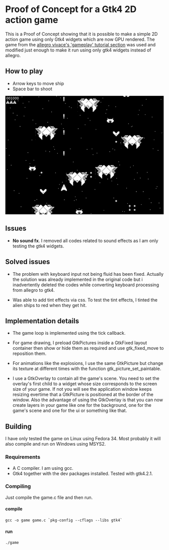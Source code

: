 # Proof of Concept for a Gtk4 2D action game

This is a Proof of Concept showing that it is possible to make a simple 2D action game using only Gtk4 widgets which are now GPU rendered. The game from the [allegro vivace's 'gameplay' tutorial section](https://github.com/liballeg/allegro_wiki/wiki/Allegro-Vivace%3A-Gameplay) was used and modified just enough to make it run using only gtk4 widgets instead of allegro.

## How to play

* Arrow keys to move ship
* Space bar to shoot

![Screenshot](screenshot.png)

## Issues

* __No sound fx__. I removed all codes related to sound effects as I am only testing the gtk4 widgets.

## Solved issues

* The problem with keyboard input not being fluid has been fixed. Actually the solution was already implemented in the original code but i inadvertently deleted the codes while converting keyboard processing from allegro to gtk4.

* Was able to add tint effects via css. To test the tint effects, I tinted the alien ships to red when they get hit. 

## Implementation details

* The game loop is implemented using the tick callback.

* For game drawing, I preload GtkPictures inside a GtkFixed layout container then show or hide them as required and use gtk_fixed_move to reposition them.

* For animations like the explosions, I use the same GtkPicture but change its texture at different times with the function gtk_picture_set_paintable.

* I use a GtkOverlay to contain all the game's scene. You need to set the overlay's first child to a widget whose size corresponds to the screen size of your game. If not you will see the application window keeps resizing evertime that a GtkPicture is positioned at the border of the window. Also the advantage of using the GtkOverlay is that you can now create layers in your game like one for the background, one for the game's scene and one for the ui or something like that.

## Building

I have only tested the game on Linux using Fedora 34. Most probably it will also compile and run on Windows using MSYS2.

### Requirements

* A C compiler. I am using gcc.
* Gtk4 together with the dev packages installed. Tested with gtk4.2.1.

### Compiling

Just compile the game.c file and then run.

#### compile
```
gcc -o game game.c `pkg-config --cflags --libs gtk4`
```

#### run
```
./game
```

